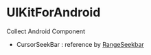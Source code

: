 # UIKitForAndroid

Collect Android Component

*   CursorSeekBar : reference by [RangeSeekbar](https://github.com/dolphinwang/RangeSeekbar)
